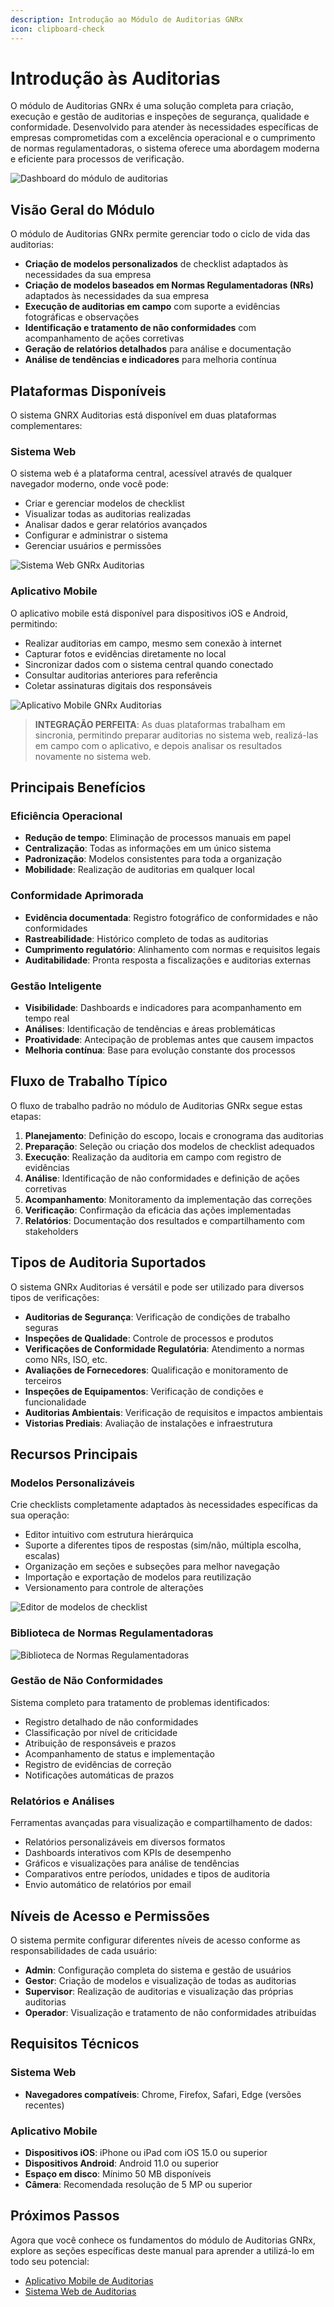 ```yaml
---
description: Introdução ao Módulo de Auditorias GNRx
icon: clipboard-check
---
```


# Introdução às Auditorias

O módulo de Auditorias GNRx é uma solução completa para criação, execução e gestão de auditorias e inspeções de segurança, qualidade e conformidade. Desenvolvido para atender às necessidades específicas de empresas comprometidas com a excelência operacional e o cumprimento de normas regulamentadoras, o sistema oferece uma abordagem moderna e eficiente para processos de verificação.

![Dashboard do módulo de auditorias](<.gitbook/assets/auditoria (2).png>)

## Visão Geral do Módulo

O módulo de Auditorias GNRx permite gerenciar todo o ciclo de vida das auditorias:

* **Criação de modelos personalizados** de checklist adaptados às necessidades da sua empresa
* **Criação de modelos baseados em Normas Regulamentadoras (NRs)** adaptados às necessidades da sua empresa
* **Execução de auditorias em campo** com suporte a evidências fotográficas e observações
* **Identificação e tratamento de não conformidades** com acompanhamento de ações corretivas
* **Geração de relatórios detalhados** para análise e documentação
* **Análise de tendências e indicadores** para melhoria contínua

## Plataformas Disponíveis

O sistema GNRX Auditorias está disponível em duas plataformas complementares:

### Sistema Web

O sistema web é a plataforma central, acessível através de qualquer navegador moderno, onde você pode:

* Criar e gerenciar modelos de checklist
* Visualizar todas as auditorias realizadas
* Analisar dados e gerar relatórios avançados
* Configurar e administrar o sistema
* Gerenciar usuários e permissões

![Sistema Web GNRx Auditorias](.gitbook/assets/426shots_so.png)

### Aplicativo Mobile

O aplicativo mobile está disponível para dispositivos iOS e Android, permitindo:

* Realizar auditorias em campo, mesmo sem conexão à internet
* Capturar fotos e evidências diretamente no local
* Sincronizar dados com o sistema central quando conectado
* Consultar auditorias anteriores para referência
* Coletar assinaturas digitais dos responsáveis

![Aplicativo Mobile GNRx Auditorias](.gitbook/assets/446shots_so.png)

> **INTEGRAÇÃO PERFEITA**: As duas plataformas trabalham em sincronia, permitindo preparar auditorias no sistema web, realizá-las em campo com o aplicativo, e depois analisar os resultados novamente no sistema web.

## Principais Benefícios

### Eficiência Operacional

* **Redução de tempo**: Eliminação de processos manuais em papel
* **Centralização**: Todas as informações em um único sistema
* **Padronização**: Modelos consistentes para toda a organização
* **Mobilidade**: Realização de auditorias em qualquer local

### Conformidade Aprimorada

* **Evidência documentada**: Registro fotográfico de conformidades e não conformidades
* **Rastreabilidade**: Histórico completo de todas as auditorias
* **Cumprimento regulatório**: Alinhamento com normas e requisitos legais
* **Auditabilidade**: Pronta resposta a fiscalizações e auditorias externas

### Gestão Inteligente

* **Visibilidade**: Dashboards e indicadores para acompanhamento em tempo real
* **Análises**: Identificação de tendências e áreas problemáticas
* **Proatividade**: Antecipação de problemas antes que causem impactos
* **Melhoria contínua**: Base para evolução constante dos processos

## Fluxo de Trabalho Típico

O fluxo de trabalho padrão no módulo de Auditorias GNRx segue estas etapas:

1. **Planejamento**: Definição do escopo, locais e cronograma das auditorias
2. **Preparação**: Seleção ou criação dos modelos de checklist adequados
3. **Execução**: Realização da auditoria em campo com registro de evidências
4. **Análise**: Identificação de não conformidades e definição de ações corretivas
5. **Acompanhamento**: Monitoramento da implementação das correções
6. **Verificação**: Confirmação da eficácia das ações implementadas
7. **Relatórios**: Documentação dos resultados e compartilhamento com stakeholders

## Tipos de Auditoria Suportados

O sistema GNRx Auditorias é versátil e pode ser utilizado para diversos tipos de verificações:

* **Auditorias de Segurança**: Verificação de condições de trabalho seguras
* **Inspeções de Qualidade**: Controle de processos e produtos
* **Verificações de Conformidade Regulatória**: Atendimento a normas como NRs, ISO, etc.
* **Avaliações de Fornecedores**: Qualificação e monitoramento de terceiros
* **Inspeções de Equipamentos**: Verificação de condições e funcionalidade
* **Auditorias Ambientais**: Verificação de requisitos e impactos ambientais
* **Vistorias Prediais**: Avaliação de instalações e infraestrutura

## Recursos Principais

### Modelos Personalizáveis

Crie checklists completamente adaptados às necessidades específicas da sua operação:

* Editor intuitivo com estrutura hierárquica
* Suporte a diferentes tipos de respostas (sim/não, múltipla escolha, escalas)
* Organização em seções e subseções para melhor navegação
* Importação e exportação de modelos para reutilização
* Versionamento para controle de alterações

![Editor de modelos de checklist](.gitbook/assets/600shots_so.png)

### Biblioteca de Normas Regulamentadoras

![Biblioteca de Normas Regulamentadoras](.gitbook/assets/322shots_so.png)

### Gestão de Não Conformidades

Sistema completo para tratamento de problemas identificados:

* Registro detalhado de não conformidades
* Classificação por nível de criticidade
* Atribuição de responsáveis e prazos
* Acompanhamento de status e implementação
* Registro de evidências de correção
* Notificações automáticas de prazos

### Relatórios e Análises

Ferramentas avançadas para visualização e compartilhamento de dados:

* Relatórios personalizáveis em diversos formatos
* Dashboards interativos com KPIs de desempenho
* Gráficos e visualizações para análise de tendências
* Comparativos entre períodos, unidades e tipos de auditoria
* Envio automático de relatórios por email

## Níveis de Acesso e Permissões

O sistema permite configurar diferentes níveis de acesso conforme as responsabilidades de cada usuário:

* **Admin**: Configuração completa do sistema e gestão de usuários
* **Gestor**: Criação de modelos e visualização de todas as auditorias
* **Supervisor**: Realização de auditorias e visualização das próprias auditorias
* **Operador**: Visualização e tratamento de não conformidades atribuídas

## Requisitos Técnicos

### Sistema Web

* **Navegadores compatíveis**: Chrome, Firefox, Safari, Edge (versões recentes)

### Aplicativo Mobile

* **Dispositivos iOS**: iPhone ou iPad com iOS 15.0 ou superior
* **Dispositivos Android**: Android 11.0 ou superior
* **Espaço em disco**: Mínimo 50 MB disponíveis
* **Câmera**: Recomendada resolução de 5 MP ou superior

## Próximos Passos

Agora que você conhece os fundamentos do módulo de Auditorias GNRx, explore as seções específicas deste manual para aprender a utilizá-lo em todo seu potencial:

* [Aplicativo Mobile de Auditorias](aplicativo/)
* [Sistema Web de Auditorias](web/)

